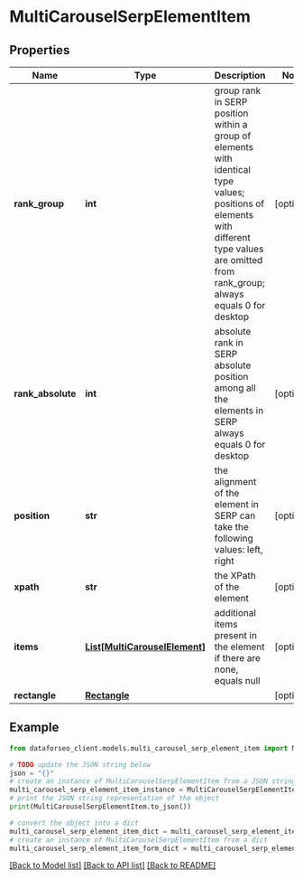 # MultiCarouselSerpElementItem


## Properties

Name | Type | Description | Notes
------------ | ------------- | ------------- | -------------
**rank_group** | **int** | group rank in SERP position within a group of elements with identical type values; positions of elements with different type values are omitted from rank_group; always equals 0 for desktop | [optional] 
**rank_absolute** | **int** | absolute rank in SERP absolute position among all the elements in SERP always equals 0 for desktop | [optional] 
**position** | **str** | the alignment of the element in SERP can take the following values: left, right | [optional] 
**xpath** | **str** | the XPath of the element | [optional] 
**items** | [**List[MultiCarouselElement]**](MultiCarouselElement.md) | additional items present in the element if there are none, equals null | [optional] 
**rectangle** | [**Rectangle**](Rectangle.md) |  | [optional] 

## Example

```python
from dataforseo_client.models.multi_carousel_serp_element_item import MultiCarouselSerpElementItem

# TODO update the JSON string below
json = "{}"
# create an instance of MultiCarouselSerpElementItem from a JSON string
multi_carousel_serp_element_item_instance = MultiCarouselSerpElementItem.from_json(json)
# print the JSON string representation of the object
print(MultiCarouselSerpElementItem.to_json())

# convert the object into a dict
multi_carousel_serp_element_item_dict = multi_carousel_serp_element_item_instance.to_dict()
# create an instance of MultiCarouselSerpElementItem from a dict
multi_carousel_serp_element_item_form_dict = multi_carousel_serp_element_item.from_dict(multi_carousel_serp_element_item_dict)
```
[[Back to Model list]](../README.md#documentation-for-models) [[Back to API list]](../README.md#documentation-for-api-endpoints) [[Back to README]](../README.md)


